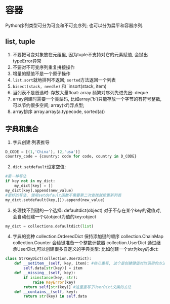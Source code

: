 
# 容器
Python序列类型可分为可变和不可变序列; 也可以分为扁平和容器序列.
## list, tuple
1. 不要把可变对象放在元组里,  因为tuple不支持对它的元素赋值, 会抛出typeError异常
2. 不要对不可变序列重复拼接操作
3.  增量的赋值不是一个原子操作
4. `list.sort`就地排列不返回;
`sorted`方法返回一个列表
5. `bisect(stack, needle)` 和
`insort(stack, item)
6. 当列表不是首选时:
存放大量float: array
频繁对序列先进先出:  deque
7. array创建时需要一个类型码, 比如array(‘b’)只能存放一个字节的有符号整数, 可以节约很多空间; array(‘d’)浮点型;
8. array排序 array.array(a.typecode, sorted(a))

## 字典和集合
1. 字典创建:列表推导
```py
D_CODE = [(1,'China'), (2,'usa')]
country_code = {country: code for code, country in D_CODE}
```

2. `dict.setdefault`设定空值:
```py
#第一种写法
if key not in my_dict:
	my_dict[key] = []
my_dict[key].append(new_value)
#更好的写法, 使用setdefault函数不需要第二次查找就能更新列表
my_dict.setdefault(key,[]).append(new_value)
```
3. 处理找不到键的一个选择:
defaultdict(object) 对于不存在某个key的键值对, 会自动创建一个以object为值的key:object
```py
my_dict = collections.defaultdict(list)
```
4. 字典的变种
collection.OrderedDict  保持添加键的顺序
collection.ChainMap  
collection.Counter 会给键准备一个整数计数器
collection.UserDict
通过继承UserDict,可以创建很多自定义的字典类型:
比如创建一个str为key的dict:
```py
class StrKeyDict(collection.UserDict):
	def __setitem__(self, key, item): #核心重写, 这个是创建键值对时调用的方法
		self.data[str(key)] = item
	def __missing__(self, key):
		if isinstance(key, str):
			raise KeyError(key)
		return self[str(key)] #这里重写了UserDict父类的方法
	def __contains__(self, key):
		return str(key) in self.data
```
